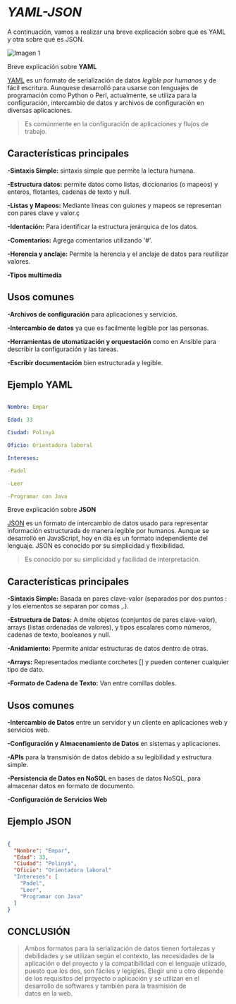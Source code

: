 # **_YAML-JSON_**

A continuación, vamos a realizar una breve explicación sobre qué es YAML y otra sobre qué es JSON.

![Imagen 1](https://i.stack.imgur.com/1Gja6.png)


Breve explicación sobre **YAML** 

[YAML](https://en.wikipedia.org/wiki/YAML) es un formato de serialización de datos _legible por humanos_ y de fácil escritura. Aunquese desarrolló para usarse con lenguajes de programación como Python o Perl, actualmente, se utiliza para la configuración, intercambio de datos y archivos de configuración en diversas aplicaciones.
>Es comúnmente en la configuración de aplicaciones y flujos de trabajo.

## Características principales

**-Sintaxis Simple:** sintaxis simple que permite la lectura humana.

**-Estructura datos:** permite datos como listas, diccionarios (o mapeos) y enteros, flotantes, cadenas de texto y null.

**-Listas y Mapeos:** Mediante líneas con guiones y mapeos se representan con pares clave y valor.ç

**-Identación:** Para identificar la estructura jerárquica de los datos.

**-Comentarios:** Agrega comentarios utilizando '#'.

**-Herencia y anclaje:** Permite la herencia y el anclaje de datos para reutilizar valores.

**-Tipos multimedia**

## Usos comunes

**-Archivos de configuración** para aplicaciones y servicios.

**-Intercambio de datos** ya que es facilmente legible por las personas.

**-Herramientas de utomatización y orquestación** como en Ansible para describir la configuración y las tareas.

**-Escribir documentación** bien estructurada y legible.


## Ejemplo YAML

```YAML

Nombre: Empar

Edad: 33

Ciudad: Polinyà

Oficio: Orientadora laboral

Intereses:

-Padel

-Leer

-Programar con Java

```

Breve explicación sobre **JSON** 

[JSON](https://en.wikipedia.org/wiki/JSON) es un formato de intercambio de datos usado para representar información estructurada de manera legible por humanos. Aunque se desarrolló en JavaScript, hoy en día es un formato independiente del lenguaje. JSON es conocido por su simplicidad y flexibilidad.
>Es conocido por su simplicidad y facilidad de interpretación.

## Características principales

**-Sintaxis Simple:** Basada en pares clave-valor (separados por dos puntos : y los elementos se separan por comas ,.).

**-Estructura de Datos:** A
dmite objetos (conjuntos de pares clave-valor), arrays (listas ordenadas de valores), y tipos escalares como números, cadenas de texto, booleanos y null.

**-Anidamiento:** Ppermite anidar estructuras de datos dentro de otras.

**-Arrays:** Representados mediante corchetes [] y pueden contener cualquier tipo de dato.

**-Formato de Cadena de Texto:** Van entre comillas dobles.

## Usos comunes

**-Intercambio de Datos** entre un servidor y un cliente en aplicaciones web y servicios web.

**-Configuración y Almacenamiento de Datos** en sistemas y aplicaciones.

**-APIs** para la transmisión de datos debido a su legibilidad y estructura simple.
 
**-Persistencia de Datos en NoSQL** en bases de datos NoSQL, para almacenar datos en formato de documento.

**-Configuración de Servicios Web** 

## Ejemplo JSON

```JSON

{
  "Nombre": "Empar",
  "Edad": 33,
  "Ciudad": "Polinyà",
  "Oficio": "Orientadora laboral"
  "Intereses": [
    "Padel",
    "Leer",
    "Programar con Java"
  ]
}
```


## CONCLUSIÓN

>Ambos formatos para la serialización de datos tienen fortalezas y debilidades y se utilizan según el contexto, las necesidades
>de la aplicación o del proyecto y la compatibilidad con el lenguaje utiizado, puesto que los dos, son fáciles y legigles.
>Elegir uno u otro depende de los requisitos del proyecto o aplicación y se utilizan en el desarrollo de softwares y también
>para la trasmisión de datos en la web.

